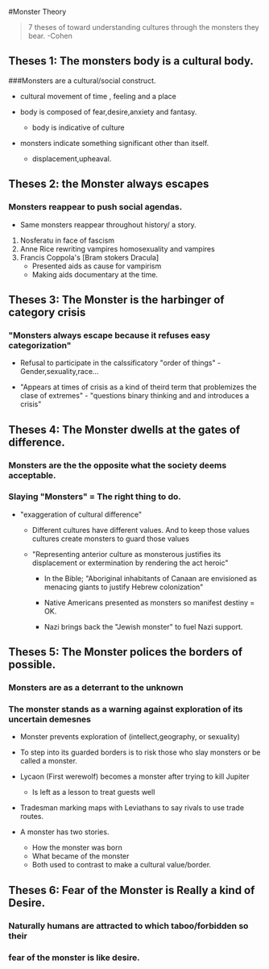 #Monster Theory

> 7 theses of toward understanding cultures through the monsters they bear.
>-Cohen

## Theses 1: The monsters body is a cultural body.


###Monsters are a cultural/social construct.

- cultural movement of time , feeling and a place

- body is composed of fear,desire,anxiety and fantasy.
	- body is indicative of culture
	
- monsters indicate something significant other than itself.
	- displacement,upheaval.
		
## Theses 2: the Monster always escapes

### Monsters  reappear to push social agendas.
	
- Same monsters reappear throughout history/ a story.
1. Nosferatu in face of fascism
2. Anne Rice rewriting vampires homosexuality and vampires
3. Francis Coppola's [Bram stokers Dracula]
	- Presented aids as cause for vampirism
	- Making aids documentary at the time.
	
## Theses 3: The Monster is the harbinger of category crisis

### "Monsters always escape because it refuses easy categorization"
 
- Refusal to participate in the calssificatory "order of things"
		- Gender,sexuality,race...
		
- "Appears at times of crisis as a kind of theird term  that problemizes
	the clase of extremes"
		- "questions binary thinking and and introduces a crisis"
	
## Theses 4: The Monster dwells at the gates of difference.

### Monsters are the the opposite what the society deems acceptable.
### Slaying "Monsters" = The right thing to do.

- "exaggeration of cultural difference" 
	- Different cultures have different values.
		 And to keep those values cultures create monsters
		to guard those values
		
	- "Representing anterior culture as monsterous justifies 
		its displacement or extermination by rendering the act heroic"
	
		- In the Bible; "Aboriginal inhabitants of Canaan are envisioned as
		menacing giants to justify Hebrew colonization"
		
		- Native Americans presented as monsters so manifest destiny = OK.
		
		- Nazi brings back the "Jewish monster" to fuel Nazi support.
		
 ## Theses 5: The Monster polices the borders of possible.
 
### Monsters are as a deterrant to the unknown
### The monster stands as a warning against exploration of its uncertain demesnes

- Monster prevents exploration of (intellect,geography, or sexuality)

- To step into its guarded borders is to risk those who slay monsters
or be called a monster.


- Lycaon (First werewolf) becomes a monster after trying to kill Jupiter
	- Is left as a lesson to treat guests well
	
- Tradesman marking maps with Leviathans to say rivals to use trade routes.

- A monster has two stories.
	- How the monster was born 
	- What became of the monster
	- Both used to contrast to make a cultural value/border.
	

## Theses 6: Fear of the Monster is Really a kind of Desire.

### Naturally humans are attracted to which taboo/forbidden so their
### fear of the monster is like desire.
